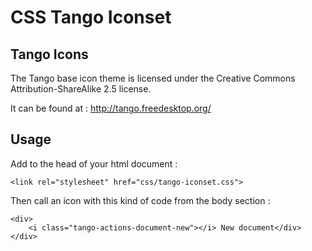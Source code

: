 CSS Tango Iconset
=================

Tango Icons
-----------

The Tango base icon theme is licensed under the Creative Commons Attribution-ShareAlike 2.5 license. 

It can be found at : http://tango.freedesktop.org/

Usage
-----

Add to the head of your html document :

    <link rel="stylesheet" href="css/tango-iconset.css">

Then call an icon with this kind of code from the body section :

    <div>
        <i class="tango-actions-document-new"></i> New document</div>
    </div>